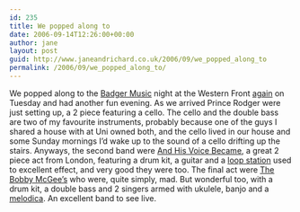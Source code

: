 ```yaml
---
id: 235
title: We popped along to
date: 2006-09-14T12:26:00+00:00
author: jane
layout: post
guid: http://www.janeandrichard.co.uk/2006/09/we_popped_along_to
permalink: /2006/09/we_popped_along_to/
---
```

We popped along to the [Badger Music](http://www.badgermusic.co.uk/) night at the Western Front [again](http://www.janeandrichard.co.uk/2006/08/two_thumbs_up_to) on Tuesday and had another fun evening. As we arrived Prince Rodger were just setting up, a 2 piece featuring a cello. The cello and the double bass are two of my favourite instruments, probably because one of the guys I shared a house with at Uni owned both, and the cello lived in our house and some Sunday mornings I&#8217;d wake up to the sound of a cello drifting up the stairs. Anyways, the second band were [And His Voice Became](http://www.myspace.com/ahvb), a great 2 piece act from London, featuring a drum kit, a guitar and a [loop station](http://www.bossus.com/index.asp?pg=1&tmp=24) used to excellent effect, and very good they were too. The final act were [The Bobby McGee&#8217;s](http://www.myspace.com/thebobbymcgees) who were, quite simply, mad. But wonderful too, with a drum kit, a double bass and 2 singers armed with ukulele, banjo and a [melodica](http://www.melodicas.com/melodicas.htm). An excellent band to see live.